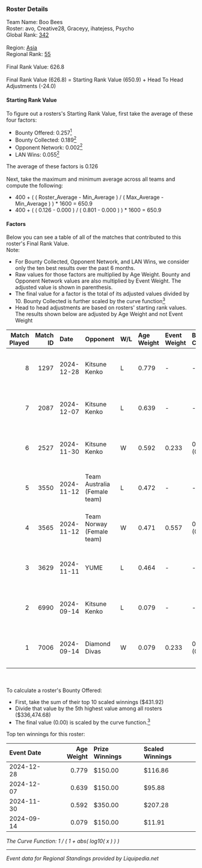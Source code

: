 ### Roster Details<br />
Team Name: Boo Bees<br />
Roster: avo, Creative28, Graceyy, ihatejess, Psycho<br />
Global Rank: [342](../standings_global.md)<br />
<br />
Region: [Asia]( ../standings_asia.md)<br />
Regional Rank: [55]( ../standings_asia.md)<br />
<br />
Final Rank Value:  626.8<br />
<br />
Final Rank Value (626.8) = Starting Rank Value (650.9) + Head To Head Adjustments (-24.0)<br />

#### Starting Rank Value<br />
To figure out a rosters's Starting Rank Value, first take the average of these four factors:<br />
- Bounty Offered: 0.257[<sup>1</sup>](#table2)
- Bounty Collected: 0.189[<sup>2</sup>](#table1)
- Opponent Network: 0.002[<sup>2</sup>](#table1)
- LAN Wins: 0.055[<sup>2</sup>](#table1)

The average of these factors is 0.126<br />
<br />
Next, take the maximum and minimum average across all teams and compute the following:<br />
- 400 + ( ( Roster_Average - Min_Average ) / ( Max_Average - Min_Average ) ) * 1600 = 650.9
- 400 + ( ( 0.126 - 0.000 ) / ( 0.801 - 0.000 ) ) * 1600 = 650.9


#### Factors<br />
Below you can see a table of all of the matches that contributed to this roster's Final Rank Value.<br />
Note:<br />

- For Bounty Collected, Opponent Network, and LAN Wins, we consider only the ten best results over the past 6 months.
- Raw values for those factors are multiplied by Age Weight. Bounty and Opponent Network values are also multiplied by Event Weight. The adjusted value is shown in parenthesis.
- The final value for a factor is the total of its adjusted values divided by 10. Bounty Collected is further scaled by the curve function[<sup>3</sup>](#curveFunction)
- Head to head adjustments are based on rosters' starting rank values. The results shown below are adjusted by Age Weight and not Event Weight
<span id="table1"></span><br />


| Match Played | Match ID | Date       | Opponent                     | W/L | Age Weight | Event Weight | Bounty Collected | Opponent Network | LAN Wins  | H2H Adj. | Roster                                      |
| -: | -: | :- | :- | :- | :- | :- | :- | :- | :- | -: | :- |
|            8 |     1297 | 2024-12-28 | Kitsune Kenko                | L   | 0.779      | -            | -                | -                | -         |   -11.36 | avo, Creative28, Graceyy, ihatejess, Psycho |
|            7 |     2087 | 2024-12-07 | Kitsune Kenko                | L   | 0.639      | -            | -                | -                | -         |    -9.60 | avo, Creative28, leafy, Psycho, queenza     |
|            6 |     2527 | 2024-11-30 | Kitsune Kenko                | W   | 0.592      | 0.233        | 0.004 (0.001)    | 0.119 (0.016)    | 0 (0.000) |     9.97 | avo, Creative28, ihatejess, leafy, queenza  |
|            5 |     3550 | 2024-11-12 | Team Australia (Female team) | L   | 0.472      | -            | -                | -                | -         |    -6.26 | avo, Graceyy, ihatejess, M3gzz, Pixar       |
|            4 |     3565 | 2024-11-12 | Team Norway (Female team)    | W   | 0.471      | 0.557        | 0.000 (0.000)    | 0.000 (0.000)    | 1 (0.471) |     3.00 | avo, Graceyy, ihatejess, M3gzz, Pixar       |
|            3 |     3629 | 2024-11-11 | YUME                         | L   | 0.464      | -            | -                | -                | -         |    -8.98 | avo, Graceyy, ihatejess, M3gzz, Pixar       |
|            2 |     6990 | 2024-09-14 | Kitsune Kenko                | L   | 0.079      | -            | -                | -                | -         |    -1.28 | avo, Graceyy, ihatejess, leafy, queenza     |
|            1 |     7006 | 2024-09-14 | Diamond Divas                | W   | 0.079      | 0.233        | 0.000 (0.000)    | 0.000 (0.000)    | 0 (0.000) |     0.49 | avo, Graceyy, ihatejess, leafy, queenza     |

<br />
<span id="table2"></span><br />
To calculate a roster's Bounty Offered:<br />

- First, take the sum of their top 10 scaled winnings ($431.92)
- Divide that value by the 5th highest value among all rosters ($336,474.68)
- The final value (0.00) is scaled by the curve function.[<sup>3</sup>](#curveFunction)

Top ten winnings for this roster:<br />

| Event Date | Age Weight | Prize Winnings | Scaled Winnings |
| :- | -: | :- | :- |
| 2024-12-28 |      0.779 | $150.00        | $116.86         |
| 2024-12-07 |      0.639 | $150.00        | $95.88          |
| 2024-11-30 |      0.592 | $350.00        | $207.28         |
| 2024-09-14 |      0.079 | $150.00        | $11.91          |


<span id="curveFunction"></span>_The Curve Function: 1 / ( 1 + abs( log10( x ) ) )_<br />

---
_Event data for Regional Standings provided by Liquipedia.net_<br />
